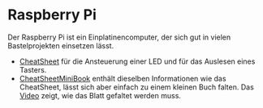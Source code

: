 # Raspberry Pi

Der Raspberry Pi ist ein Einplatinencomputer, der sich gut in vielen
Bastelprojekten einsetzen lässt.

- [CheatSheet](RaspiCheatSheet.pdf) für die Ansteuerung einer LED und
  für das Auslesen eines Tasters.
- [CheatSheetMiniBook](RaspiCheatSheetMiniBook-OnePage.pdf) enthält
  dieselben Informationen wie das CheatSheet, lässt sich aber einfach
  zu einem kleinen Buch
  falten. Das [Video](https://www.youtube.com/embed/DqLRhnOA_z0)
  zeigt, wie das Blatt gefaltet werden muss.

